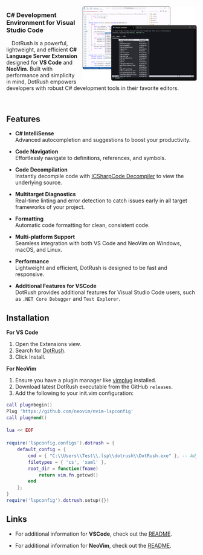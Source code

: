 <img align="right" width="60%" src="https://github.com/JaneySprings/DotRush/raw/main/assets/preview.png" style="padding: 2% 0% 0% 2%"/>

### C# Development Environment for Visual Studio Code
&emsp;DotRush is a powerful, lightweight, and efficient **C# Language Server Extension** designed for **VS Code** and **NeoVim**. Built with performance and simplicity in mind, DotRush empowers developers with robust C# development tools in their favorite editors.

<br clear="right"/>


## Features

- **C# IntelliSense** </br>
Advanced autocompletion and suggestions to boost your productivity.

- **Code Navigation** </br>
Effortlessly navigate to definitions, references, and symbols.

- **Code Decompilation** </br>
Instantly decompile code with [ICSharpCode Decompiler](https://github.com/icsharpcode/ILSpy/) to view the underlying source.

- **Multitarget Diagnostics** </br>
Real-time linting and error detection to catch issues early in all target frameworks of your project.

- **Formatting** </br>
Automatic code formatting for clean, consistent code.

- **Multi-platform Support** </br>
Seamless integration with both VS Code and NeoVim on Windows, macOS, and Linux.

- **Performance** </br>
Lightweight and efficient, DotRush is designed to be fast and responsive.

- **Additional Features for VSCode** </br>
DotRush provides additional features for Visual Studio Code users, such as `.NET Core Debugger` and `Test Explorer`.


## Installation

**For VS Code**
1. Open the Extensions view.
2. Search for [DotRush](https://marketplace.visualstudio.com/items?itemName=nromanov.dotrush).
3. Click Install.

**For NeoVim**
1. Ensure you have a plugin manager like [vimplug](https://github.com/junegunn/vim-plug) installed.
2. Download latest DotRush executable from the GitHub `releases`.
3. Add the following to your init.vim configuration:
```lua
call plug#begin()
Plug 'https://github.com/neovim/nvim-lspconfig'
call plug#end()

lua << EOF

require('lspconfig.configs').dotrush = {
    default_config = {
        cmd = { "C:\\Users\\Test\\.lsp\\dotrush\\DotRush.exe" }, -- Adjust the path to the DotRush executable
        filetypes = { 'cs', 'xaml' },
        root_dir = function(fname)
            return vim.fn.getcwd()
        end
    };
}
require('lspconfig').dotrush.setup({})
```

## Links

- For additional information for **VSCode**, check out the [README](https://github.com/JaneySprings/DotRush/blob/main/src/VSCode/README.md).

- For additional information for **NeoVim**, check out the [README](https://github.com/JaneySprings/DotRush/blob/main/src/NeoVim/Readme.md).